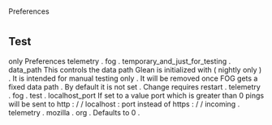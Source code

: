 #
Preferences
#
#
Test
-
only
Preferences
telemetry
.
fog
.
temporary_and_just_for_testing
.
data_path
This
controls
the
data
path
Glean
is
initialized
with
(
nightly
only
)
.
It
is
intended
for
manual
testing
only
.
It
will
be
removed
once
FOG
gets
a
fixed
data
path
.
By
default
it
is
not
set
.
Change
requires
restart
.
telemetry
.
fog
.
test
.
localhost_port
If
set
to
a
value
port
which
is
greater
than
0
pings
will
be
sent
to
http
:
/
/
localhost
:
port
instead
of
https
:
/
/
incoming
.
telemetry
.
mozilla
.
org
.
Defaults
to
0
.
